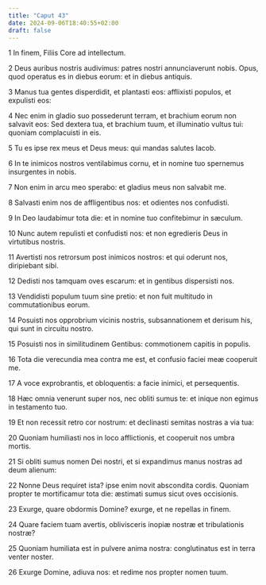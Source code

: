 ```yaml
---
title: "Caput 43"
date: 2024-09-06T18:40:55+02:00
draft: false
---
```




1 In finem, Filiis Core ad intellectum.

2 Deus auribus nostris audivimus: patres nostri annunciaverunt nobis. Opus, quod operatus es in diebus eorum: et in diebus antiquis.

3 Manus tua gentes disperdidit, et plantasti eos: afflixisti populos, et expulisti eos:

4 Nec enim in gladio suo possederunt terram, et brachium eorum non salvavit eos: Sed dextera tua, et brachium tuum, et illuminatio vultus tui: quoniam complacuisti in eis.

5 Tu es ipse rex meus et Deus meus: qui mandas salutes Iacob.

6 In te inimicos nostros ventilabimus cornu, et in nomine tuo spernemus insurgentes in nobis.

7 Non enim in arcu meo sperabo: et gladius meus non salvabit me.

8 Salvasti enim nos de affligentibus nos: et odientes nos confudisti.

9 In Deo laudabimur tota die: et in nomine tuo confitebimur in sæculum.

10 Nunc autem repulisti et confudisti nos: et non egredieris Deus in virtutibus nostris.

11 Avertisti nos retrorsum post inimicos nostros: et qui oderunt nos, diripiebant sibi.

12 Dedisti nos tamquam oves escarum: et in gentibus dispersisti nos.

13 Vendidisti populum tuum sine pretio: et non fuit multitudo in commutationibus eorum.

14 Posuisti nos opprobrium vicinis nostris, subsannationem et derisum his, qui sunt in circuitu nostro.

15 Posuisti nos in similitudinem Gentibus: commotionem capitis in populis.

16 Tota die verecundia mea contra me est, et confusio faciei meæ cooperuit me.

17 A voce exprobrantis, et obloquentis: a facie inimici, et persequentis.

18 Hæc omnia venerunt super nos, nec obliti sumus te: et inique non egimus in testamento tuo.

19 Et non recessit retro cor nostrum: et declinasti semitas nostras a via tua:

20 Quoniam humiliasti nos in loco afflictionis, et cooperuit nos umbra mortis.

21 Si obliti sumus nomen Dei nostri, et si expandimus manus nostras ad deum alienum:

22 Nonne Deus requiret ista? ipse enim novit abscondita cordis. Quoniam propter te mortificamur tota die: æstimati sumus sicut oves occisionis.

23 Exurge, quare obdormis Domine? exurge, et ne repellas in finem.

24 Quare faciem tuam avertis, oblivisceris inopiæ nostræ et tribulationis nostræ?

25 Quoniam humiliata est in pulvere anima nostra: conglutinatus est in terra venter noster.

26 Exurge Domine, adiuva nos: et redime nos propter nomen tuum.


